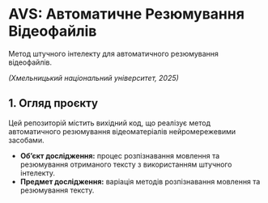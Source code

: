 # AVS: Автоматичне Резюмування Відеофайлів

Метод штучного інтелекту для автоматичного резюмування відеофайлів.

*(Хмельницький національний університет, 2025)*



## 1. Огляд проєкту

Цей репозиторій містить вихідний код, що реалізує метод автоматичного резюмування відеоматеріалів нейромережевими засобами.

- **Об’єкт дослідження:** процес розпізнавання мовлення та резюмування отриманого тексту з використанням штучного інтелекту.
- **Предмет дослідження:** варіація методів розпізнавання мовлення та резюмування тексту.
